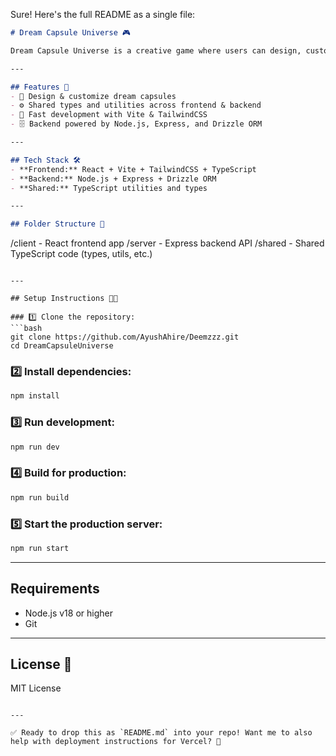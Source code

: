 Sure! Here's the full README as a single file:

```markdown
# Dream Capsule Universe 🎮

Dream Capsule Universe is a creative game where users can design, customize, and preserve their unique dream worlds. This monorepo structure powers both the frontend and backend services for a seamless experience.

---

## Features 🚀
- 🎨 Design & customize dream capsules
- ⚙️ Shared types and utilities across frontend & backend
- 💨 Fast development with Vite & TailwindCSS
- 🗄️ Backend powered by Node.js, Express, and Drizzle ORM

---

## Tech Stack 🛠️
- **Frontend:** React + Vite + TailwindCSS + TypeScript
- **Backend:** Node.js + Express + Drizzle ORM
- **Shared:** TypeScript utilities and types

---

## Folder Structure 📁
```
/client   - React frontend app
/server   - Express backend API
/shared   - Shared TypeScript code (types, utils, etc.)
```

---

## Setup Instructions 🧑‍💻

### 1️⃣ Clone the repository:
```bash
git clone https://github.com/AyushAhire/Deemzzz.git
cd DreamCapsuleUniverse
```

### 2️⃣ Install dependencies:
```bash
npm install
```

### 3️⃣ Run development:
```bash
npm run dev
```

### 4️⃣ Build for production:
```bash
npm run build
```

### 5️⃣ Start the production server:
```bash
npm run start
```

---

## Requirements
- Node.js v18 or higher
- Git

---

## License 📄
MIT License
```

---

✅ Ready to drop this as `README.md` into your repo! Want me to also help with deployment instructions for Vercel? 🚀